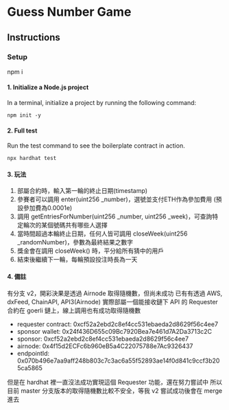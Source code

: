 # Guess Number Game

## Instructions

### Setup

npm i

#### 1. Initialize a Node.js project

In a terminal, initialize a project by running the following command:

```
npm init -y
```

#### 2. Full test

Run the test command to see the boilerplate contract in action.

```
npx hardhat test
```

#### 3. 玩法

1. 部屬合約時，輸入第一輪的終止日期(timestamp)
2. 參賽者可以調用 enter(uint256 _number)，選號並支付ETH作為參加費用 (預設參加費為0.0001e)
3. 調用 getEntriesForNumber(uint256 _number, uint256 _week)，可查詢特定輪次的某個號碼共有哪些人選擇
3. 當時間超過本輪終止日期，任何人皆可調用 closeWeek(uint256 _randomNumber)，參數為最終結果之數字
4. 獎金會在調用 closeWeek() 時，平分給所有猜中的用戶
5. 結束後繼續下一輪，每輪預設投注時長為一天

#### 4. 備註

有分支 v2，開彩決果是透過 Airnode 取得隨機數，但尚未成功
已有有透過 AWS, dxFeed, ChainAPI, API3(Airnode) 實際部屬一個能接收鏈下 API 的 Requester 合約在 goerli 鏈上，線上調用也有成功取得隨機數
- requester contract: 0xcf52a2ebd2c8ef4cc531ebaeda2d8629f56c4ee7 
- sponsor wallet: 0x24f436D655c09Bc7920Bea7e461d7A2Da3713c2C
- sponsor: 0xcf52a2ebd2c8ef4cc531ebaeda2d8629f56c4ee7 
- airnode: 0x4f15d2ECFc6b960eB5a4C22075788e7Ac9326437
- endpointId: 0x070b496e7aa9aff248b803c7c3ac6a55f52893ae14f0d841c9ccf3b205ca5865

但是在 hardhat 裡一直沒法成功實現這個 Requester 功能，還在努力嘗試中
所以目前 master 分支版本的取得隨機數比較不安全，等我 v2 嘗試成功後會在 merge 進去
